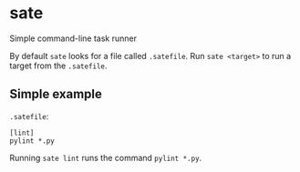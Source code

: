 # sate

Simple command-line task runner

By default `sate` looks for a file called `.satefile`. Run `sate
<target>` to run a target from the `.satefile`.

## Simple example

`.satefile`:

    [lint]
    pylint *.py

Running `sate lint` runs the command `pylint *.py`.
